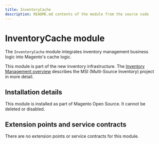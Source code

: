 ```yaml
---
title: InventoryCache
description: README.md contents of the module from the source code
---
```


# InventoryCache module

The `InventoryCache` module integrates inventory management business logic into Magento's cache logic.

This module is part of the new inventory infrastructure. The
[Inventory Management overview](https://developer.adobe.com/commerce/webapi/rest/inventory/index.html)
describes the MSI (Multi-Source Inventory) project in more detail.

## Installation details

This module is installed as part of Magento Open Source. It cannot be deleted or disabled.

## Extension points and service contracts

There are no extension points or service contracts for this module.
